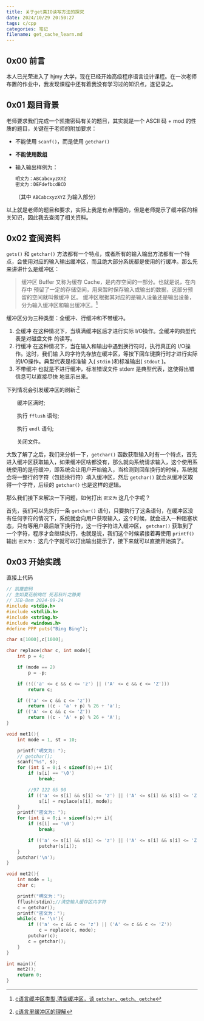 ```yaml
---
title: 关于get类IO读写方法的探究
date: 2024/10/29 20:50:27
tags: c/cpp
categories: 笔记
filename: get_cache_learn.md
---
```


## 0x00 前言

本人已光荣进入了 hjmy 大学，现在已经开始高级程序语言设计课程。在一次老师布置的作业中，我发现课程中还有着我没有学习过的知识点，遂记录之。

## 0x01 题目背景

老师要求我们完成一个凯撒密码有关的题目，其实就是一个 ASCII 码 + mod 的性质的题目，关键在于老师的附加要求：

- 不能使用 `scanf()`，而是使用 `getchar()`

- **不能使用数组**

- 输入输出样例为：

  ```javascript
  明文为：ABCabcxyzXYZ
  密文为：DEFdefbcdBCD
  ```

  （其中 `ABCabcxyzXYZ` 为输入部分）

 以上就是老师的题目和要求，实际上我是有点懵逼的，但是老师提示了缓冲区的相关知识，因此我去查阅了相关资料。

## 0x02 查阅资料

`gets()` 和 `getchar()` 方法都有一个特点，或者所有的输入输出方法都有一个特点，会使用对应的输入输出缓冲区，而且绝大部分系统都是使用的行缓冲。那么先来讲讲什么是缓冲区：

> 缓冲区 Buffer 又称为缓存 Cache，是内存空间的一部分。也就是说，在内存中
> 预留了一定的存储空间，用来暂时保存输入或输出的数据，这部分预留的空间就叫做缓冲
> 区。 缓冲区根据其对应的是输入设备还是输出设备，分为输入缓冲区和输出缓冲区。[^1]

缓冲区分为三种类型：全缓冲、行缓冲和不带缓冲。

1) 全缓冲
  在这种情况下，当填满缓冲区后才进行实际 I/O操作。全缓冲的典型代表是对磁盘文件
  的读写。
2) 行缓冲
  在这种情况下，当在输入和输出中遇到换行符时，执行真正的 I/O操作。这时，我们输
  入的字符先存放在缓冲区，等按下回车键换行时才进行实际的I/O操作。典型代表是标准输
  入( `stdin` )和标准输出( `stdout` )。
3) 不带缓冲
  也就是不进行缓冲，标准错误文件 stderr 是典型代表，这使得出错信息可以直接尽快
  地显示出来。

下列情况会引发缓冲区的刷新:[^2]

　　缓冲区满时;

　　执行 `fflush` 语句;

　　执行 `endl` 语句;

　　关闭文件。

大致了解了之后，我们来分析一下，`getchar()` 函数获取输入时有一个特点，首先进入缓冲区获取输入，如果缓冲区啥都没有，那么就向系统请求输入，这个使用系统使用的是行缓冲，即系统会让用户开始输入，当检测到回车换行的时候，系统就会将一整行的字符（包括换行符）填入缓冲区，然后 `getchar()` 就会从缓冲区取得一个字符，后续的 `getchar()` 也是这样的逻辑。

那么我们接下来解决一下问题，如何打出 `密文为` 这几个字呢？

首先，我们可以先执行一条 `getchar()` 语句，只要执行了这条语句，在缓冲区没有任何字符的情况下，系统就会向用户获取输入，这个时候，就会进入一种阻塞状态，只有等用户最后敲下换行符，这一行字符进入缓冲区， `getchar()` 获取到了一个字符，程序才会继续执行，也就是说，我们这个时候紧接着再使用 `printf()` 输出 `密文为：` 这几个字就可以打出输出提示了，接下来就可以直接开始搞了。

## 0x03 开始实践

直接上代码

```c
// 凯撒密码
// 生如夏花般绚烂 死若秋叶之静美
// JEB-Bem 2024-09-24
#include <stdio.h>
#include <stdlib.h>
#include <string.h>
#include <windows.h>
#define PPP puts("Bing Bing");

char s[1000],c[1000];

char replace(char c, int mode){
	int p = 4;

	if (mode == 2)
		p = -p;

	if (!(('a' <= c && c <= 'z') || ('A' <= c && c <= 'Z')))
		return c;

	if (('a' <= c && c <= 'z'))
		return ((c - 'a' + p) % 26 + 'a');
	if (('A' <= c && c <= 'Z'))
		return ((c - 'A' + p) % 26 + 'A');
}

void met1(){
	int mode = 1, st = 10;

	printf("明文为: ");
	// getchar();
	scanf("%s", s);
	for (int i = 0;i < sizeof(s);++ i){
		if (s[i] == '\0')
			break;

		//97 122 65 90
		if (('a' <= s[i] && s[i] <= 'z') || ('A' <= s[i] && s[i] <= 'Z'))
			s[i] = replace(s[i], mode);
	}
	printf("密文为: ");
	for (int i = 0;i < sizeof(s);++ i){
		if (s[i] == '\0')
			break;

		if (('a' <= s[i] && s[i] <= 'z') || ('A' <= s[i] && s[i] <= 'Z'))
			putchar(s[i]);
	}
	putchar('\n');
}

void met2(){
	int mode = 1;
	char c;

	printf("明文为：");
	fflush(stdin);//清空输入缓存区内字符
	c = getchar();
	printf("密文为：");
	while(c != '\n'){
		if (('a' <= c && c <= 'z') || ('A' <= c && c <= 'Z'))
			c = replace(c, mode);
		putchar(c);
		c = getchar();
	}
}

int main(){
	met2();
	return 0;
}
```

[^1]: [c语言缓冲区类型,清空缓冲区，谈 `getchar`、`getch`、`getche`](https://blog.csdn.net/weixin_42528287/article/details/85957394)

[^2]:[c语言里缓冲区的理解](https://blog.csdn.net/qq_36532097/article/details/70197061#:~:text=%E5%AE%83%E7%9A%84%E4%B8%BB%E8%A6%81%E7%9B%AE%E7%9A%84%E6%98%AF%E5%87%8F%E5%B0%91I)
